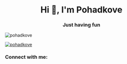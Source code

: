 <h1 align="center">Hi 👋, I'm Pohadkove</h1>
<h3 align="center">Just having fun</h3>

<p align="left"> <img src="https://komarev.com/ghpvc/?username=pohadkove&label=Profile%20views&color=0e75b6&style=flat" alt="pohadkove" /> </p>

<p align="left"> <a href="https://github.com/ryo-ma/github-profile-trophy"><img src="https://github-profile-trophy.vercel.app/?username=pohadkove" alt="pohadkove" /></a> </p>



<h3 align="left">Connect with me:</h3>
<p align="left">
</p>


